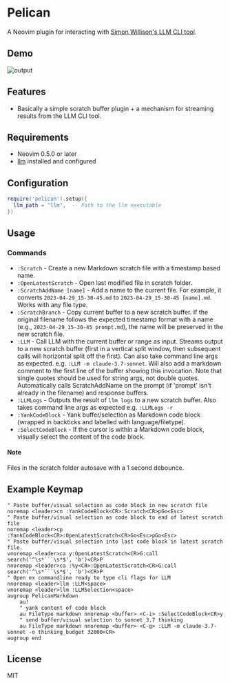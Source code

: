 # Pelican

A Neovim plugin for interacting with [Simon Willison's LLM CLI tool](https://github.com/simonw/llm).

## Demo

![output](https://github.com/user-attachments/assets/8878ebec-9c11-495b-9939-98d0a4a3bea2)

## Features

- Basically a simple scratch buffer plugin + a mechanism for streaming results from the LLM CLI tool.

## Requirements

- Neovim 0.5.0 or later
- [llm](https://github.com/simonw/llm) installed and configured

## Configuration

```lua
require('pelican').setup({
  llm_path = "llm",  -- Path to the llm executable
})
```

## Usage

### Commands

- `:Scratch` - Create a new Markdown scratch file with a timestamp based name.
- `:OpenLatestScratch` - Open last modified file in scratch folder.
- `:ScratchAddName [name]` - Add a name to the current file. For example, it converts `2023-04-29_15-30-45.md` to `2023-04-29_15-30-45 [name].md`. Works with any file type.
- `:ScratchBranch` - Copy current buffer to a new scratch buffer. If the original filename follows the expected timestamp format with a name (e.g., `2023-04-29_15-30-45 prompt.md`), the name will be preserved in the new scratch file.
- `:LLM` - Call LLM with the current buffer or range as input. Streams output to a new scratch buffer (first in a vertical split window, then subsequent calls will horizontal split off the first). Can also take command line args as expected. e.g. `:LLM -m claude-3.7-sonnet`. Will also add a markdown comment to the first line of the buffer showing this invocation. Note that single quotes should be used for string args, not double quotes. Automatically calls ScratchAddName on the prompt (if 'prompt' isn't already in the filename) and response buffers.
- `:LLMLogs` - Outputs the result of `llm logs` to a new scratch buffer. Also takes command line args as expected e.g. `:LLMLogs -r`
- `:YankCodeBlock` - Yank buffer/selection as Markdown code block (wrapped in backticks and labelled with language/filetype).
- `:SelectCodeBlock` - If the cursor is within a Markdown code block, visually select the content of the code block.

#### Note

Files in the scratch folder autosave with a 1 second debounce.

## Example Keymap

```vim
" Paste buffer/visual selection as code block in new scratch file
noremap <leader>cn :YankCodeBlock<CR>:Scratch<CR>pGo<Esc>
" Paste buffer/visual selection as code block to end of latest scratch file
noremap <leader>cp :YankCodeBlock<CR>:OpenLatestScratch<CR>Go<Esc>pGo<Esc>
" Paste buffer/visual selection into last code block in latest scratch file.
vnoremap <leader>ca y:OpenLatestScratch<CR>G:call search('^\s*```\s*$', 'b')<CR>P
nnoremap <leader>ca :%y<CR>:OpenLatestScratch<CR>G:call search('^\s*```\s*$', 'b')<CR>P
" Open ex commandline ready to type cli flags for LLM
nnoremap <leader>llm :LLM<space>
vnoremap <leader>llm :LLMSelection<space>
augroup PelicanMarkdown
    au!
    " yank content of code block
    au FileType markdown nnoremap <buffer> <C-i> :SelectCodeBlock<CR>y
    " send buffer/visual selection to sonnet 3.7 thinking
    au FileType markdown nnoremap <buffer> <C-g> :LLM -m claude-3.7-sonnet -o thinking_budget 32000<CR>
augroup end
```

## License

MIT
